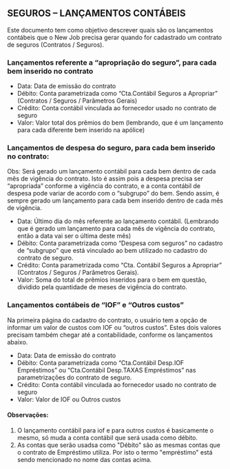 ## SEGUROS – LANÇAMENTOS CONTÁBEIS
Este documento tem como objetivo descrever quais são os lançamentos contábeis que o New Job precisa gerar quando for cadastrado um contrato de seguros (Contratos  / Seguros).

### Lançamentos referente a “apropriação do seguro”, para cada bem inserido no contrato
- Data:	Data de emissão do contrato
- Débito:	Conta parametrizada como “Cta.Contábil Seguros a Apropriar” (Contratos / Seguros / Parâmetros Gerais)
 - Crédito:	Conta contábil vinculada ao fornecedor usado no contrato de seguro
 - Valor:	Valor total dos prêmios do bem (lembrando, que é um lançamento para cada diferente bem inserido na apólice)
 

### Lançamentos de despesa do seguro, para cada bem inserido no contrato:
Obs: Será gerado um lançamento contábil para cada bem dentro de cada mês de vigência do contrato. Isto é assim pois a despesa precisa ser “apropriada” conforme a vigência do contrato, e a conta contábil de despesa pode variar de acordo com o “subgrupo” do bem. Sendo assim, é sempre gerado um lançamento para cada bem inserido dentro de cada mês de vigência.
- Data:	Último dia do mês referente ao lançamento contábil. (Lembrando que é gerado um lançamento para cada mês de vigência do contrato, então a data vai ser o última deste mês)
 - Débito:	Conta parametrizada como “Despesa com seguros” no cadastro de “subgrupo” que está vinculado ao bem utilizado no cadastro do contrato de seguro.
 - Crédito:	Conta parametrizada como “Cta. Contábil Seguros a Apropriar” (Contratos / Seguros / Parâmetros Gerais).
- Valor:	Soma do total de prêmios inseridos para o bem em questão, dividido pela quantidade de meses de vigência do contrato.
 

### Lançamentos contábeis de “IOF” e “Outros custos”
Na primeira página do cadastro do contrato, o usuário tem a opção de informar um valor de custos com IOF ou “outros custos”. Estes dois valores precisam também chegar até a contabilidade, conforme os lançamentos abaixo.

 - Data:	Data de emissão do contrato
 - Débito:	Conta parametrizada como “Cta.Contábil Desp.IOF Empréstimos” ou “Cta.Contábil Desp.TAXAS Empréstimos” nas parametrizações do contrato de seguro.
 - Crédito:	Conta contábil vinculada ao fornecedor usado no contrato de seguro
 - Valor:	Valor de IOF ou Outros custos

#### Observações:
1. O lançamento contábil para iof e para outros custos é basicamente o mesmo, só muda a conta contábil que será usada como débito.
2. As contas que serão usadsa como "Débito" são as mesmas contas que o contrato de Empréstimo utiliza. Por isto o termo "empréstimo" está sendo mencionado no nome das contas acima.





